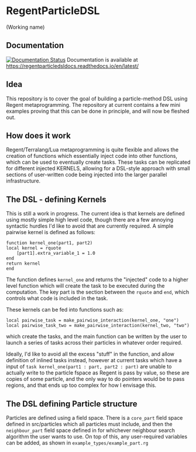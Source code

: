 # RegentParticleDSL
(Working name)

## Documentation ##
[![Documentation Status](https://readthedocs.org/projects/regentparticledsldocs/badge/?version=latest)](https://regentparticledsldocs.readthedocs.io/en/latest/?badge=latest)
Documentation is available at https://regentparticledsldocs.readthedocs.io/en/latest/

## Idea ##
This repository is to cover the goal of building a particle-method DSL using Regent 
metaprogramming. The repository at current contains a few mini examples proving that
this can be done in principle, and will now be fleshed out.

## How does it work ##
Regent/Terralang/Lua metaprogramming is quite flexible and allows the creation of functions
which essentially inject code into other functions, which can be used to eventually create tasks.
These tasks can be replicated for different injected KERNELS, allowing for a DSL-style approach 
with small sections of user-written code being injected into the larger parallel infrastructure.

## The DSL - defining Kernels ##
This is still a work in progress. The current idea is that kernels are defined using mostly simple
high level code, though there are a few annoying syntactic hurdles I'd like to avoid that are 
currently required.
A simple pairwise kernel is defined as follows:

    function kernel_one(part1, part2)
    local kernel = rquote
        [part1].extra_variable_1 = 1.0
    end
    return kernel
    end

The function defines `kernel_one` and returns the "injected" code to a higher level function which
will create the task to be executed during the computation. The key part is the section between the
`rquote` and `end`, which controls what code is included in the task.

These kernels can be fed into functions such as:

    local pairwise_task = make_pairwise_interaction(kernel_one, "one")
    local pairwise_task_two = make_pairwise_interaction(kernel_two, "two")

which create the tasks, and the main function can be written by the user to launch a series of tasks
across their particles in whatever order required.


Ideally, I'd like to avoid all the excess "stuff" in the function, and allow definition of inlined 
tasks instead, however at current tasks which have a input of
`task kernel_one(part1 : part, part2 : part)` are unable to actually write to the particle fspace as
Regent is pass by value, so these are copies of some particle, and the only way to do pointers would be
to pass regions, and that ends up too complex for how I envisage this.


## The DSL defining Particle structure ##
Particles are defined using a field space. There is a `core_part` field space defined in src/particles
which all particles must include, and then the `neighbour_part` field space defined in for 
whichever neighbour search algorithm the user wants to use. On top of this, any user-required variables can
be added, as shown in `example_types/example_part.rg`
